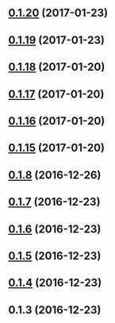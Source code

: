 <a name="0.1.20"></a>
## [0.1.20](https://github.com/Pearson-Higher-Ed/compare/v0.1.19...v0.1.20) (2017-01-23)



<a name="0.1.19"></a>
## [0.1.19](https://github.com/Pearson-Higher-Ed/compare/v0.1.18...v0.1.19) (2017-01-23)



<a name="0.1.18"></a>
## [0.1.18](https://github.com/Pearson-Higher-Ed/compare/v0.1.17...v0.1.18) (2017-01-20)



<a name="0.1.17"></a>
## [0.1.17](https://github.com/Pearson-Higher-Ed/compare/v0.1.16...v0.1.17) (2017-01-20)



<a name="0.1.16"></a>
## [0.1.16](https://github.com/Pearson-Higher-Ed/compare/v0.1.15...v0.1.16) (2017-01-20)



<a name="0.1.15"></a>
## [0.1.15](https://github.com/Pearson-Higher-Ed/compare/v0.1.8...v0.1.15) (2017-01-20)



<a name="0.1.8"></a>
## [0.1.8](https://github.com/Pearson-Higher-Ed/compare/v0.1.7...v0.1.8) (2016-12-26)



<a name="0.1.7"></a>
## [0.1.7](https://github.com/Pearson-Higher-Ed/compare/v0.1.6...v0.1.7) (2016-12-23)



<a name="0.1.6"></a>
## [0.1.6](https://github.com/Pearson-Higher-Ed/compare/v0.1.5...v0.1.6) (2016-12-23)



<a name="0.1.5"></a>
## [0.1.5](https://github.com/Pearson-Higher-Ed/compare/v0.1.4...v0.1.5) (2016-12-23)



<a name="0.1.4"></a>
## [0.1.4](https://github.com/Pearson-Higher-Ed/compare/v0.1.3...v0.1.4) (2016-12-23)



<a name="0.1.3"></a>
## 0.1.3 (2016-12-23)



